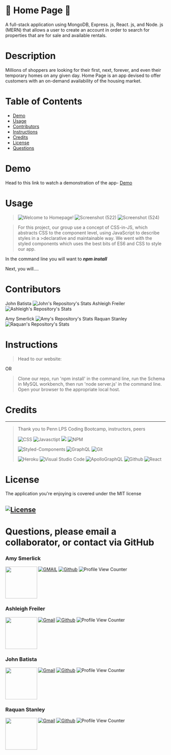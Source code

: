 <!-- background: #14174a -->
<!-- color: #ffc8d9 -->
<!-- font: centurygothic -->





# 🏡 **Home Page** 🏡
<p> A full-stack application using MongoDB, Express. js, React. js, and Node. js (MERN) that allows a user to create an account in order to search for properties that are for sale and available rentals. </p>

# **Description**
<p>Millions of shoppers are looking for their first, next, forever, and even their temporary homes on any given day. Home Page is an app devised to offer customers with an on-demand availability of the housing market. </p>



 # **Table of Contents**
 * [Demo](#demo)
 * [Usage](#usage)
 * [Contributors](#contributors)
 * [Instructions](#instructions)
 * [Credits](#credits)
 * [License](#license)
 * [Questions](#questions)

# **Demo**
Head to this link to watch a demonstration of the app- [Demo]()

# **Usage**
> ![Welcome to Homepage!](https://user-images.githubusercontent.com/77814900/129484491-55a14516-1797-40eb-9465-b5d1776100bf.png)
> ![Screenshot (522)](https://user-images.githubusercontent.com/77814900/129484525-703cb451-30d1-46cb-a33d-2da5ee412d69.png)
> ![Screenshot (524)](https://user-images.githubusercontent.com/77814900/129484582-9b57909e-05c8-42ba-8ff9-c9020e720d0c.png)



> <p>For this project, our group use a concept of CSS-in-JS, which abstracts CSS to the component level, using JavaScript to describe styles in a >declarative and maintainable way. We went with the styled components which uses the best bits of ES6 and CSS to style our app. </p>

In the command line you will want to ***npm install***


Next, you will....




# **Contributors**
John Batista 
![John's Repository's Stats](https://github-readme-stats.vercel.app/api/top-langs/?username=johnbatista1223&theme=blue-green)
Ashleigh Freiler
![Ashleigh's Repository's Stats](https://github-readme-stats.vercel.app/api/top-langs/?username=ARFreiler&theme=blue-green)

Amy Smerlick
![Amy's Repository's Stats](https://github-readme-stats.vercel.app/api/top-langs/?username=amysmerlick&theme=blue-green)
Raquan Stanley
![Raquan's Repository's Stats](https://github-readme-stats.vercel.app/api/top-langs/?username=Quando24&theme=blue-green)

# **Instructions**
>Head to our website: 

OR

>Clone our repo, run 'npm install' in the command line, run the Schema in MySQL workbench, then run 'node server.js' in the command line. Open your browser to the appropriate local host. 

# **Credits**
***
>Thank you to Penn LPS Coding Bootcamp, instructors, peers
>
> ![CSS](https://img.shields.io/badge/CSS-239120?&style=for-the-badge&logo=css3&logoColor=white)  ![Javasctipt](https://img.shields.io/badge/JavaScript-F7DF1E?style=for-the-badge&logo=javascript&logoColor=black) 
> ![](https://img.shields.io/badge/MongoDB-4EA94B?style=for-the-badge&logo=mongodb&logoColor=white) ![NPM](https://img.shields.io/badge/npm-CB3837?style=for-the-badge&logo=npm&logoColor=white) 
>
> ![Styled-Components](https://img.shields.io/badge/styled--components-DB7093?style=for-the-badge&logo=styled-components&logoColor=white) ![GraphQL](https://img.shields.io/badge/GraphQl-E10098?style=for-the-badge&logo=graphql&logoColor=white) ![Git](https://img.shields.io/badge/Git-F05032?style=for-the-badge&logo=git&logoColor=white)
>
> ![Heroku](https://img.shields.io/badge/Heroku-430098?style=for-the-badge&logo=heroku&logoColor=white) ![Visual Studio Code](https://img.shields.io/badge/Visual_Studio_Code-0078D4?style=for-the-badge&logo=visual%20studio%20code&logoColor=white) ![ApolloGraphQL](https://img.shields.io/badge/-ApolloGraphQL-311C87?style=for-the-badge&logo=apollo-graphql)
> ![Github](https://img.shields.io/badge/github-%23121011.svg?style=for-the-badge&logo=github&logoColor=white) ![React](https://img.shields.io/badge/react-%2320232a.svg?style=for-the-badge&logo=react&logoColor=%2361DAFB) 



# **License**
The application you're enjoying is covered under the MIT license
## [![License](https://img.shields.io/badge/License-MIT%202.0-blue.svg)](https://opensource.org/licenses/MIT)

# **Questions, please email a collaborator, or contact via GitHub**

### **Amy Smerlick**
<a href="url"><img src="https://avatars.githubusercontent.com/u/77814900?s=400&u=b20cfedbf123c70bba401e176daecf5e4727d751&v=4" align="left" height="100" width="100" ></a>
[![GMAIL](https://img.shields.io/badge/Gmail-D14836?style=for-the-badge&logo=gmail&logoColor=white)](mailto:amysmerlick@gmail.com) [![Github](https://img.shields.io/badge/GitHub-100000?style=for-the-badge&logo=github&logoColor=white)](https://github.com/amysmerlick) ![Profile View Counter](https://komarev.com/ghpvc/?username=amysmerlick)

<br />
<br />
<br />
<br />


### **Ashleigh Freiler**
<a href="url"><img src="https://avatars.githubusercontent.com/u/75546695?v=4" align="left" height="100" width="100" ></a>
[![Gmail](https://img.shields.io/badge/Gmail-D14836?style=for-the-badge&logo=gmail&logoColor=white)](mailto:ARFreiler@gmail.com) [![Github](https://img.shields.io/badge/GitHub-100000?style=for-the-badge&logo=github&logoColor=white)](https://github.com/ARFreiler) ![Profile View Counter](https://komarev.com/ghpvc/?username=arfreiler)

<br />
<br />
<br />
<br />



### **John Batista**
<a href="url"><img src="https://avatars.githubusercontent.com/u/77867414?v=4" align="left" height="100" width="100" ></a>
[![Gmail](https://img.shields.io/badge/Gmail-D14836?style=for-the-badge&logo=gmail&logoColor=white)](mailto:batista651@gmail.com) [![Github](https://img.shields.io/badge/GitHub-100000?style=for-the-badge&logo=github&logoColor=white)](https://github.com/johnbatista1223) ![Profile View Counter](https://komarev.com/ghpvc/?username=johnbatista1223)

<br />
<br />
<br />
<br />


### **Raquan Stanley**
<a href="url"><img src="https://avatars.githubusercontent.com/u/76064980?v=4" align="left" height="100" width="100" ></a>
[![Gmail](https://img.shields.io/badge/Gmail-D14836?style=for-the-badge&logo=gmail&logoColor=white)](mailto:raquan.stanley@gmail.com) [![Github](https://img.shields.io/badge/GitHub-100000?style=for-the-badge&logo=github&logoColor=white)](https://github.com/Quando24) ![Profile View Counter](https://komarev.com/ghpvc/?username=Quando24)
